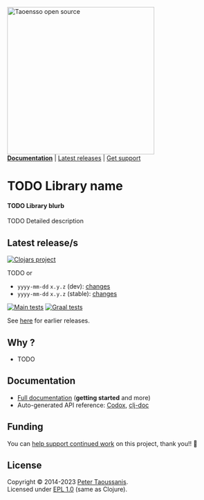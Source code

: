 <a href="https://www.taoensso.com/clojure" title="More stuff by @ptaoussanis at www.taoensso.com"><img src="https://ensso.taoensso.com/assets/imgs/taoensso-open-source.png" alt="Taoensso open source" width="340"/></a>  
[**Documentation**](#documentation) | [Latest releases](#latest-releases) | [Get support][GitHub issues]

# TODO Library name

#### TODO Library blurb

TODO Detailed description

## Latest release/s

[![Clojars project][Clojars SVG]][Clojars URL]

TODO or

- `yyyy-mm-dd` `x.y.z` (dev): [changes](../../releases/tag/TODO)
- `yyyy-mm-dd` `x.y.z` (stable): [changes](../../releases/tag/TODO)

[![Main tests][Main tests SVG]][Main tests URL]
[![Graal tests][Graal tests SVG]][Graal tests URL]

See [here][GitHub releases] for earlier releases.

## Why <TODO>?

* TODO

## Documentation

- [Full documentation][GitHub wiki] (**getting started** and more)
- Auto-generated API reference: [Codox][Codox docs], [clj-doc][clj-doc docs]

## Funding

You can [help support continued work][funding] on this project, thank you!! 🙏

## License

Copyright &copy; 2014-2023 [Peter Taoussanis][].  
Licensed under [EPL 1.0](LICENSE.txt) (same as Clojure).

<!-- Common -->

[GitHub releases]: ../../releases
[GitHub issues]:   ../../issues
[GitHub wiki]:     ../../wiki

[Peter Taoussanis]: https://www.taoensso.com
[funding]:          https://www.taoensso.com/clojure/backers

<!-- Project -->

[Codox docs]:   https://taoensso.github.io/TODO/
[clj-doc docs]: https://cljdoc.org/d/com.taoensso/TODO/

[Clojars SVG]: https://img.shields.io/clojars/v/com.taoensso/TODO.svg
[Clojars URL]: https://clojars.org/com.taoensso/TODO

[Main tests SVG]:  https://github.com/taoensso/TODO/actions/workflows/main-tests.yml/badge.svg
[Main tests URL]:  https://github.com/taoensso/TODO/actions/workflows/main-tests.yml
[Graal tests SVG]: https://github.com/taoensso/TODO/actions/workflows/graal-tests.yml/badge.svg
[Graal tests URL]: https://github.com/taoensso/TODO/actions/workflows/graal-tests.yml
